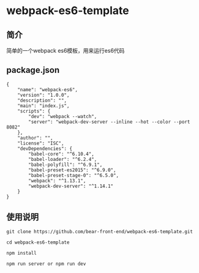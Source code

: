 # webpack-es6-template

## 简介

简单的一个webpack es6模板，用来运行es6代码

## package.json

    {
        "name": "webpack-es6",
        "version": "1.0.0",
        "description": "",
        "main": "index.js",
        "scripts": {
            "dev": "webpack --watch",
            "server": "webpack-dev-server --inline --hot --color --port 8082"
        },
        "author": "",
        "license": "ISC",
        "devDependencies": {
            "babel-core": "^6.10.4",
            "babel-loader": "^6.2.4",
            "babel-polyfill": "^6.9.1",
            "babel-preset-es2015": "^6.9.0",
            "babel-preset-stage-0": "^6.5.0",
            "webpack": "^1.13.1",
            "webpack-dev-server": "^1.14.1"
        }
    }


## 使用说明

    git clone https://github.com/bear-front-end/webpack-es6-template.git

    cd webpack-es6-template

    npm install

    npm run server or npm run dev
